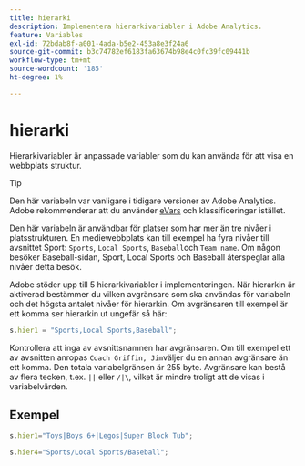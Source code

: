 ```yaml
---
title: hierarki
description: Implementera hierarkivariabler i Adobe Analytics.
feature: Variables
exl-id: 72bdab8f-a001-4ada-b5e2-453a8e3f24a6
source-git-commit: b3c74782ef6183fa63674b98e4c0fc39fc09441b
workflow-type: tm+mt
source-wordcount: '185'
ht-degree: 1%

---
```


# hierarki

Hierarkivariabler är anpassade variabler som du kan använda för att visa en webbplats struktur.

>[!TIP]
>
>Den här variabeln var vanligare i tidigare versioner av Adobe Analytics. Adobe rekommenderar att du använder [eVars](evar.md) och klassificeringar istället.

Den här variabeln är användbar för platser som har mer än tre nivåer i platsstrukturen. En mediewebbplats kan till exempel ha fyra nivåer till avsnittet Sport: `Sports`, `Local Sports`, `Baseball`och `Team name`. Om någon besöker Baseball-sidan, Sport, Local Sports och Baseball återspeglar alla nivåer detta besök.

Adobe stöder upp till 5 hierarkivariabler i implementeringen. När hierarkin är aktiverad bestämmer du vilken avgränsare som ska användas för variabeln och det högsta antalet nivåer för hierarkin. Om avgränsaren till exempel är ett komma ser hierarkin ut ungefär så här:

```js
s.hier1 = "Sports,Local Sports,Baseball";
```

Kontrollera att inga av avsnittsnamnen har avgränsaren. Om till exempel ett av avsnitten anropas `Coach Griffin, Jim`väljer du en annan avgränsare än ett komma. Den totala variabelgränsen är 255 byte. Avgränsare kan bestå av flera tecken, t.ex. `||` eller `/|\`, vilket är mindre troligt att de visas i variabelvärden.

## Exempel

```js
s.hier1="Toys|Boys 6+|Legos|Super Block Tub";
```

```js
s.hier4="Sports/Local Sports/Baseball";
```
